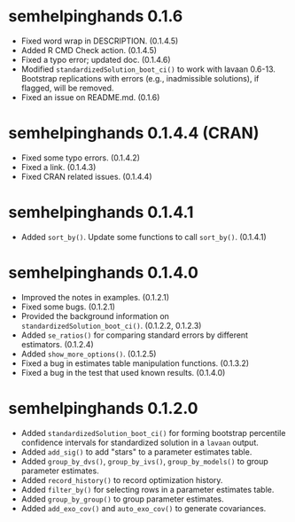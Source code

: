 # semhelpinghands 0.1.6

- Fixed word wrap in DESCRIPTION. (0.1.4.5)
- Added R CMD Check action. (0.1.4.5)
- Fixed a typo error; updated doc. (0.1.4.6)
- Modified `standardizedSolution_boot_ci()` to work with lavaan 0.6-13.
  Bootstrap replications with errors (e.g., inadmissible solutions),
  if flagged, will be removed.
- Fixed an issue on README.md. (0.1.6)

# semhelpinghands 0.1.4.4 (CRAN)

- Fixed some typo errors. (0.1.4.2)
- Fixed a link. (0.1.4.3)
- Fixed CRAN related issues. (0.1.4.4)


# semhelpinghands 0.1.4.1

- Added `sort_by()`. Update some functions to call `sort_by()`. (0.1.4.1)

# semhelpinghands 0.1.4.0

- Improved the notes in examples. (0.1.2.1)
- Fixed some bugs. (0.1.2.1)
- Provided the background information on
  `standardizedSolution_boot_ci()`. (0.1.2.2, 0.1.2.3)
- Added `se_ratios()` for comparing standard errors by
  different estimators. (0.1.2.4)
- Added `show_more_options()`. (0.1.2.5)
- Fixed a bug in estimates table manipulation functions. (0.1.3.2)
- Fixed a bug in the test that used known results. (0.1.4.0)

# semhelpinghands 0.1.2.0

- Added `standardizedSolution_boot_ci()` for forming bootstrap percentile
  confidence intervals for standardized solution in a `lavaan` output.
- Added `add_sig()` to add "stars" to a parameter estimates table.
- Added `group_by_dvs()`, `group_by_ivs()`, `group_by_models()` to
  group parameter estimates.
- Added `record_history()` to record optimization history.
- Added `filter_by()` for selecting rows in a parameter estimates table.
- Added `group_by_group()` to group parameter estimates.
- Added `add_exo_cov()` and `auto_exo_cov()` to generate covariances.